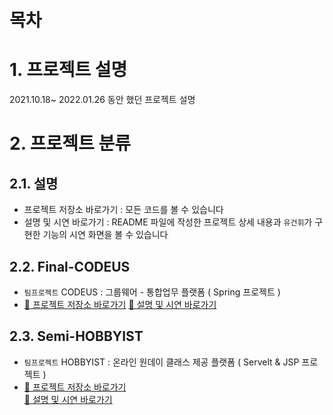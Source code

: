 # 목차

<!-- - [목차](#목차)
- [1. 프로젝트 설명](#1-프로젝트-설명)
- [2. 프로젝트 분류](#2-프로젝트-분류)
  - [2.1. 설명](#21-설명)
  - [2.3. Final-CODEUS](#22-Final_CODEUS)
  - [2.4. Semi-HOBBYIST](#24-Semi_HOBBYIST) -->

# 1. 프로젝트 설명
2021.10.18~ 2022.01.26 동안 했던 프로젝트 설명

# 2. 프로젝트 분류
## 2.1. 설명
- 프로젝트 저장소 바로가기 : 모든 코드를 볼 수 있습니다
- 설명 및 시연 바로가기 : README 파일에 작성한 프로젝트 상세 내용과 `유건휘`가 구현한 기능의 시연 화면을 볼 수 있습니다
## 2.2. Final-CODEUS
-  `팀프로젝트` CODEUS : 그룹웨어 - 통합업무 플랫폼 ( Spring 프로젝트 )
-  [🔗 프로젝트 저장소 바로가기](https://github.com/CODEUS-Groupware/CODEUS-Groupware) 
   [🔗 설명 및 시연 바로가기](https://github.com/gh-yu/Project/tree/main/Final-CODEUS/README.md)
## 2.3. Semi-HOBBYIST
- `팀프로젝트` HOBBYIST : 온라인 원데이 클래스 제공 플랫폼 ( Servelt & JSP 프로젝트 )
-  [🔗 프로젝트 저장소 바로가기](https://github.com/gh-yu/HOBBYIST)    
   [🔗 설명 및 시연 바로가기](https://github.com/gh-yu/Project/tree/main/Semi-HOBBYIST/README.md)